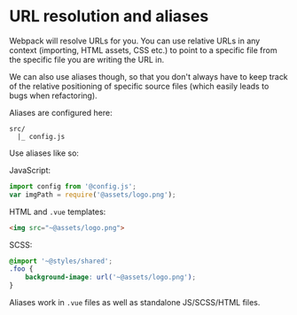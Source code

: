 
# URL resolution and aliases

Webpack will resolve URLs for you. You can use relative URLs in any context (importing, HTML assets, CSS etc.) to point to a specific file from the specific file you are writing the URL in.

We can also use aliases though, so that you don't always have to keep track of the relative positioning of specific source files (which easily leads to bugs when refactoring).

Aliases are configured here:

```
src/
  |_ config.js
```

Use aliases like so:

JavaScript:

```js
import config from '@config.js';
var imgPath = require('@assets/logo.png');
```

HTML and `.vue` templates:

```html
<img src="~@assets/logo.png">
```

SCSS:

```scss
@import '~@styles/shared';
.foo {
	background-image: url('~@assets/logo.png');
}
```

Aliases work in `.vue` files as well as standalone JS/SCSS/HTML files.

